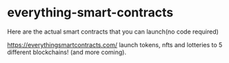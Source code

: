 # everything-smart-contracts
Here are the actual smart contracts that you can launch(no code required)

https://everythingsmartcontracts.com/ launch tokens, nfts and lotteries to 5 different blockchains! (and more coming).

